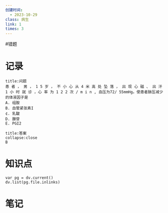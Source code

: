 ```yaml
---
创建时间:
  - 2023-10-29
class: 病生
link: 1
times: 3
---
```

#错题


记录
==
```ad-question
title:问题
患 者 ， 男 ， 1 5 岁 ， 不 小 心 从 4 米 高 处 坠 落 ， 出 现 心 磁 、 出 汗 1 小 时 就 诊 ，心 率 为 1 2 2 次 / m i n , 血压为72/ 55mmHg。使患者脉压减少的体液因子是
A. 组胺
B. 血管紧张素I
¢. 乳酸
D. 腺苷
E. PGI2

```

```ad-note
title:答案
collapse:close
B
```

知识点
==
```dataviewjs
var pg = dv.current()
dv.list(pg.file.inlinks)
```

笔记
==